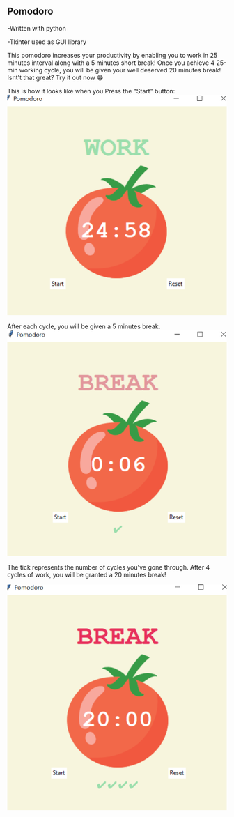 ## Pomodoro
-Written with python

-Tkinter used as GUI library 

This pomodoro increases your productivity by enabling you to work in 25 minutes interval along with a 5 minutes short break!
Once you achieve 4 25-min working cycle, you will be given your well deserved 20 minutes break!
Isnt't that great?
Try it out now 😁

This is how it looks like when you Press the "Start" button:
![alt text](https://github.com/HuiOng/pomodoro/blob/master/2021-07-02.png)

After each cycle, you will be given a 5 minutes break.
![alt text](https://github.com/HuiOng/pomodoro/blob/master/2021-07-02%20(1).png)

The tick represents the number of cycles you've gone through.
After 4 cycles of work, you will be granted a 20 minutes break!

![alt text](https://github.com/HuiOng/pomodoro/blob/master/2021-07-02%20(2).png)
